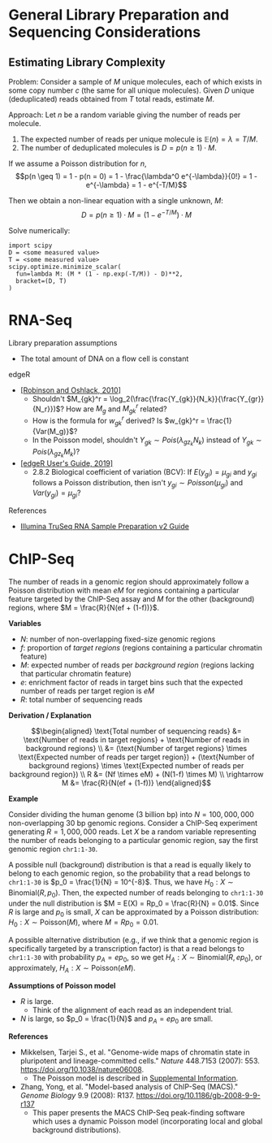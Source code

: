 # General Library Preparation and Sequencing Considerations

## Estimating Library Complexity

Problem: Consider a sample of $M$ unique molecules, each of which exists in some copy number $c$ (the same for all unique molecules). Given $D$ unique (deduplicated) reads obtained from $T$ total reads, estimate $M$.

Approach: Let $n$ be a random variable giving the number of reads per molecule.
1. The expected number of reads per unique molecule is $\mathbb{E}(n) = \lambda = T / M$.
2. The number of deduplicated molecules is $D = p(n \geq 1) \cdot M$.

If we assume a Poisson distribution for $n$,
$$p(n \geq 1) = 1 - p(n = 0) = 1 - \frac{\lambda^0 e^{-\lambda}}{0!} = 1 - e^{-\lambda} = 1 - e^{-T/M}$$

Then we obtain a non-linear equation with a single unknown, $M$:
$$D = p(n \geq 1) \cdot M = (1 - e^{-T/M}) \cdot M$$

Solve numerically:
```{python}
import scipy
D = <some measured value>
T = <some measured value>
scipy.optimize.minimize_scalar(
  fun=lambda M: (M * (1 - np.exp(-T/M)) - D)**2,
  bracket=(D, T)
)
```

# RNA-Seq

Library preparation assumptions
- The total amount of DNA on a flow cell is constant

edgeR
- [[Robinson and Oshlack, 2010]](https://doi.org/10.1186/gb-2010-11-3-r25)
  - Shouldn't $M_{gk}^r = \log_2(\frac{\frac{Y_{gk}}{N_k}}{\frac{Y_{gr}}{N_r}})$? How are $M_g$ and $M_{gk}^r$ related?
  - How is the formula for $w_{gk}^r$ derived? Is $w_{gk}^r = \frac{1}{Var(M_g)}$?
  - In the Poisson model, shouldn't $Y_{gk} \sim Pois(\lambda_{gz_k} N_k)$ instead of $Y_{gk} \sim Pois(\lambda_{gz_k} M_k)$?
- [[edgeR User's Guide, 2019]](https://bioconductor.org/packages/release/bioc/vignettes/edgeR/inst/doc/edgeRUsersGuide.pdf)
  - 2.8.2 Biological coefficient of variation (BCV): If $E(y_{gi}) = \mu_{gi}$ and $y_{gi}$ follows a Poisson distribution, then isn't $y_{gi} \sim Poisson(\mu_{gi})$ and $Var(y_{gi}) = \mu_{gi}$?

References
- [Illumina TruSeq RNA Sample Preparation v2 Guide](https://support.illumina.com/content/dam/illumina-support/documents/documentation/chemistry_documentation/samplepreps_truseq/truseqrna/truseq-rna-sample-prep-v2-guide-15026495-f.pdf)

# ChIP-Seq

The number of reads in a genomic region should approximately follow a Poisson
distribution with mean $eM$ for regions containing a particular feature targeted by the ChIP-Seq assay and $M$ for the other (background) regions, where $M = \frac{R}{N(ef + (1-f))}$.

**Variables**
- $N$: number of non-overlapping fixed-size genomic regions
- $f$: proportion of *target regions* (regions containing a particular chromatin feature)
- $M$: expected number of reads per *background region* (regions lacking that particular chromatin feature)
- $e$: enrichment factor of reads in target bins such that the expected number of reads per target region is $eM$
- $R$: total number of sequencing reads

**Derivation / Explanation**

$$\begin{aligned}
\text{Total number of sequencing reads} &= \text{Number of reads in target regions} + \text{Number of reads in background regions} \\
&= (\text{Number of target regions} \times \text{Expected number of reads per target region}) + (\text{Number of background regions} \times \text{Expected number of reads per background region}) \\
R &= (Nf \times eM) + (N(1-f) \times M) \\
\rightarrow M &= \frac{R}{N(ef + (1-f))}
\end{aligned}$$

**Example**

Consider dividing the human genome (3 billion bp) into $N = 100,000,000$ non-overlapping 30 bp genomic regions. Consider a ChIP-Seq experiment generating $R = 1,000,000$ reads. Let $X$ be a random variable representing the number of reads belonging to a particular genomic region, say the first genomic region `chr1:1-30`.

A possible null (background) distribution is that a read is equally likely to belong to each genomic region, so the probability that a read belongs to `chr1:1-30` is $p_0 = \frac{1}{N} = 10^{-8}$. Thus, we have $H_0: X \sim \mathrm{Binomial}(R,p_0)$. Then, the expected number of reads belonging to `chr1:1-30` under the null distribution is $M = E(X) = Rp_0 = \frac{R}{N} = 0.01$. Since $R$ is large and $p_0$ is small, $X$ can be approximated by a Poisson distribution: $H_0: X \sim \mathrm{Poisson}(M)$, where $M = Rp_0 = 0.01$.

A possible alternative distribution (e.g., if we think that a genomic region is specifically targeted by a transcription factor) is that a read belongs to `chr1:1-30` with probability $p_A = ep_0$, so we get $H_A: X \sim \mathrm{Binomial}(R,ep_0)$, or approximately, $H_A: X \sim \mathrm{Poisson}(eM)$.

**Assumptions of Poisson model**
- $R$ is large.
  - Think of the alignment of each read as an independent trial.
- $N$ is large, so $p_0 = \frac{1}{N}$ and $p_A = ep_0$ are small.

**References**
- Mikkelsen, Tarjei S., et al. "Genome-wide maps of chromatin state in pluripotent and lineage-committed cells." *Nature* 448.7153 (2007): 553. https://doi.org/10.1038/nature06008.
  - The Poisson model is described in [Supplemental Information](https://media.nature.com/original/nature-assets/nature/journal/v448/n7153/extref/nature06008-s1.pdf).
- Zhang, Yong, et al. "Model-based analysis of ChIP-Seq (MACS)." *Genome Biology* 9.9 (2008): R137. https://doi.org/10.1186/gb-2008-9-9-r137
  - This paper presents the MACS ChIP-Seq peak-finding software which uses a dynamic Poisson model (incorporating local and global background distributions).